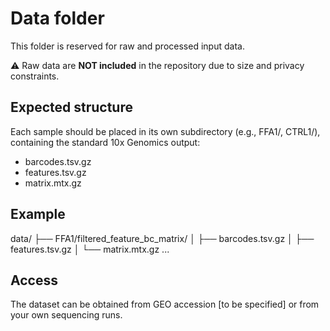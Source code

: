 # Data folder

This folder is reserved for raw and processed input data.

⚠️ Raw data are **NOT included** in the repository due to size and privacy constraints.

## Expected structure
Each sample should be placed in its own subdirectory (e.g., FFA1/, CTRL1/), containing the standard 10x Genomics output:
- barcodes.tsv.gz
- features.tsv.gz
- matrix.mtx.gz

## Example
data/
├── FFA1/filtered_feature_bc_matrix/
│   ├── barcodes.tsv.gz
│   ├── features.tsv.gz
│   └── matrix.mtx.gz
...

## Access
The dataset can be obtained from GEO accession [to be specified] or from your own sequencing runs.
